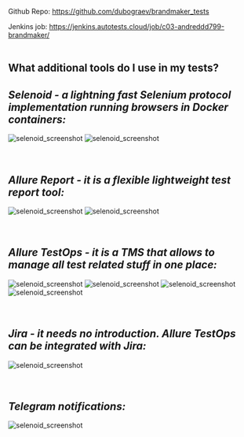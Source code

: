 Github Repo:
https://github.com/dubograev/brandmaker_tests

Jenkins job:
https://jenkins.autotests.cloud/job/c03-andreddd799-brandmaker/
<br />
<br />



## **What additional tools do I use in my tests?**

## *Selenoid - a lightning fast Selenium protocol implementation running browsers in Docker containers:*
![selenoid_screenshot](src/test/resources/images/selenoid.png)
![selenoid_screenshot](src/test/resources/images/selenoid_video.gif)
<br />
<br />
<br />

## *Allure Report - it is a flexible lightweight test report tool:*
![selenoid_screenshot](src/test/resources/images/allure_report_1.png)
![selenoid_screenshot](src/test/resources/images/allure_report_2.png)
<br />
<br />
<br />

## *Allure TestOps - it is a TMS that allows to manage all test related stuff in one place:*
![selenoid_screenshot](src/test/resources/images/allure_testops_dashboard.png)
![selenoid_screenshot](src/test/resources/images/allure_testops_3.png)
![selenoid_screenshot](src/test/resources/images/allure_testops_1.png)
![selenoid_screenshot](src/test/resources/images/allure_testops_2.png)
<br />
<br />
<br />

## *Jira - it needs no introduction. Allure TestOps can be integrated with Jira:*
![selenoid_screenshot](src/test/resources/images/jira_1.png)
<br />
<br />
<br />

## *Telegram notifications:*

![selenoid_screenshot](src/test/resources/images/telegram_bot.png)
